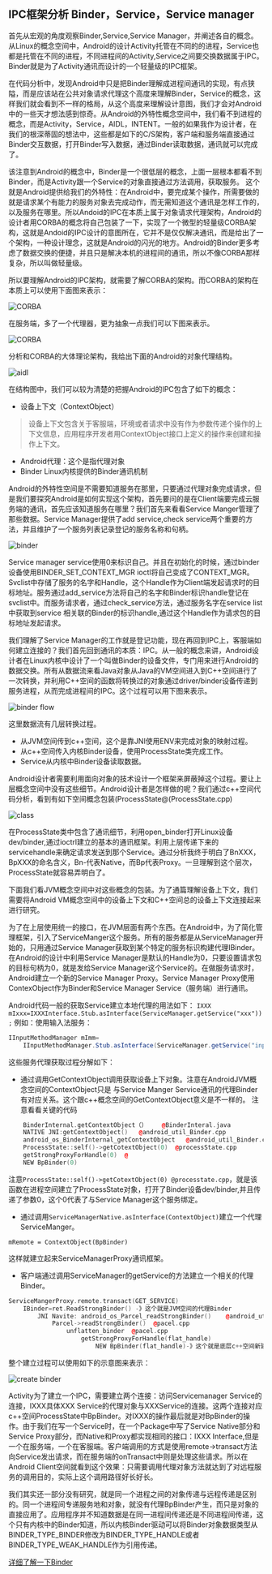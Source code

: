 ## IPC框架分析 Binder，Service，Service manager

首先从宏观的角度观察Binder,Service,Service Manager，并阐述各自的概念。从Linux的概念空间中，Android的设计Activity托管在不同的的进程，Service也都是托管在不同的进程，不同进程间的Activity,Service之间要交换数据属于IPC。Binder就是为了Activity通讯而设计的一个轻量级的IPC框架。

在代码分析中，发现Android中只是把Binder理解成进程间通讯的实现，有点狭隘，而是应该站在公共对象请求代理这个高度来理解Binder，Service的概念，这样我们就会看到不一样的格局，从这个高度来理解设计意图，我们才会对Android中的一些天才想法感到惊奇。从Android的外特性概念空间中，我们看不到进程的概念，而是Activity，Service，AIDL，INTENT。一般的如果我作为设计者，在我们的根深蒂固的想法中，这些都是如下的C/S架构，客户端和服务端直接通过Binder交互数据，打开Binder写入数据，通过Binder读取数据，通讯就可以完成了。

该注意到Android的概念中，Binder是一个很低层的概念，上面一层根本都看不到Binder，而是Activity跟一个Service的对象直接通过方法调用，获取服务。
这个就是Android提供给我们的外特性：在Android中，要完成某个操作，所需要做的就是请求某个有能力的服务对象去完成动作，而无需知道这个通讯是怎样工作的，以及服务在哪里。所以Andoid的IPC在本质上属于对象请求代理架构，Android的设计者用CORBA的概念将自己包装了一下，实现了一个微型的轻量级CORBA架构，这就是Andoid的IPC设计的意图所在，它并不是仅仅解决通讯，而是给出了一个架构，一种设计理念，这就是Android的闪光的地方。Android的Binder更多考虑了数据交换的便捷，并且只是解决本机的进程间的通讯，所以不像CORBA那样复杂，所以叫做轻量级。

所以要理解Android的IPC架构，就需要了解CORBA的架构。而CORBA的架构在本质上可以使用下面图来表示：

![CORBA](../../_attach/Android/corba.png)

在服务端，多了一个代理器，更为抽象一点我们可以下图来表示。

![CORBA](../../_attach/Android/corba2.png)

分析和CORBA的大体理论架构，我给出下面的Android的对象代理结构。

![aidl](../../_attach/Android/aidl_struct.png)

在结构图中，我们可以较为清楚的把握Android的IPC包含了如下的概念：
- 设备上下文（ContextObject）
>设备上下文包含关于客服端，环境或者请求中没有作为参数传递个操作的上下文信息，应用程序开发者用ContextObject接口上定义的操作来创建和操作上下文。

- Android代理：这个是指代理对象
- Binder Linux内核提供的Binder通讯机制

Android的外特性空间是不需要知道服务在那里，只要通过代理对象完成请求，但是我们要探究Android是如何实现这个架构，首先要问的是在Client端要完成云服务端的通讯，首先应该知道服务在哪里？我们首先来看看Service Manger管理了那些数据。Service Manager提供了add service,check service两个重要的方法，并且维护了一个服务列表记录登记的服务名称和句柄。

![binder](../../_attach/Android/android_binder.png)

Service manager service使用0来标识自己。并且在初始化的时候，通过binder设备使用BINDER_SET_CONTEXT_MGR ioctl将自己变成了CONTEXT_MGR。Svclist中存储了服务的名字和Handle，这个Handle作为Client端发起请求时的目标地址。服务通过add_service方法将自己的名字和Binder标识handle登记在svclist中。而服务请求者，通过check_service方法，通过服务名字在service list中获取到service 相关联的Binder的标识handle,通过这个Handle作为请求包的目标地址发起请求。

我们理解了Service Manager的工作就是登记功能，现在再回到IPC上，客服端如何建立连接的？我们首先回到通讯的本质：IPC。从一般的概念来讲，Android设计者在Linux内核中设计了一个叫做Binder的设备文件，专门用来进行Android的数据交换。所有从数据流来看Java对象从Java的VM空间进入到C++空间进行了一次转换，并利用C++空间的函数将转换过的对象通过driver/binder设备传递到服务进程，从而完成进程间的IPC。这个过程可以用下图来表示。

![binder flow](../../_attach/Android/binder_flow.png)

这里数据流有几层转换过程。
- 从JVM空间传到c++空间，这个是靠JNI使用ENV来完成对象的映射过程。
- 从c++空间传入内核Binder设备，使用ProcessState类完成工作。
- Service从内核中Binder设备读取数据。

Android设计者需要利用面向对象的技术设计一个框架来屏蔽掉这个过程。要让上层概念空间中没有这些细节。Android设计者是怎样做的呢？我们通过c++空间代码分析，看到有如下空间概念包装(ProcessState@(ProcessState.cpp)

![class](../../_attach/Android/binder_classes.png)

在ProcessState类中包含了通讯细节，利用open_binder打开Linux设备dev/binder,通过ioctrl建立的基本的通讯框架。利用上层传递下来的servicehandle来确定请求发送到那个Service。通过分析我终于明白了BnXXX，BpXXX的命名含义，Bn-代表Native，而Bp代表Proxy。一旦理解到这个层次，ProcessState就容易弄明白了。

下面我们看JVM概念空间中对这些概念的包装。为了通篇理解设备上下文，我们需要将Android VM概念空间中的设备上下文和C++空间总的设备上下文连接起来进行研究。

为了在上层使用统一的接口，在JVM层面有两个东西。在Android中，为了简化管理框架，引入了ServiceManger这个服务。所有的服务都是从ServiceManager开始的，只用通过Service Manager获取到某个特定的服务标识构建代理IBinder。在Android的设计中利用Service Manager是默认的Handle为0，只要设置请求包的目标句柄为0，就是发给Service Manager这个Service的。在做服务请求时，Android建立一个新的Service Manager Proxy。Service Manager Proxy使用ContexObject作为Binder和Service Manager Service（服务端）进行通讯。

Android代码一般的获取Service建立本地代理的用法如下：
`IXXX  mIxxx=IXXXInterface.Stub.asInterface(ServiceManager.getService("xxx"));`
例如：使用输入法服务：
```Java
IInputMethodManager mImm=
    IInputMethodManager.Stub.asInterface(ServiceManager.getService("input_method"));
```

这些服务代理获取过程分解如下：

- 通过调用GetContextObject调用获取设备上下对象。注意在AndroidJVM概念空间的ContextObject只是 与Service Manger Service通讯的代理Binder有对应关系。这个跟c++概念空间的GetContextObject意义是不一样的。
  注意看看关键的代码
```C++
    BinderInternal.getContextObject（）    @BinderInteral.java
    NATIVE JNI:getContextObject()   @android_util_Binder.cpp
    android_os_BinderInternal_getContextObject   @android_util_Binder.cpp
    ProcessState::self()->getCotextObject(0)  @processState.cpp
    getStrongProxyForHandle(0)  @
    NEW BpBinder(0)
```

注意`ProcessState::self()->getCotextObject(0) @processtate.cpp`，就是该函数在进程空间建立了ProcessState对象，打开了Binder设备dev/binder,并且传递了参数0，这个0代表了与Service Manager这个服务绑定。
- 通过调用`ServiceManagerNative.asInterface(ContextObject)`建立一个代理ServiceManger。

`mRemote = ContextObject(BpBinder)`

这样就建立起来ServiceManagerProxy通讯框架。
- 客户端通过调用ServiceManager的getService的方法建立一个相关的代理Binder。
```C++
ServiceMangerProxy.remote.transact(GET_SERVICE)
    IBinder=ret.ReadStrongBinder() -》这个就是JVM空间的代理Binder
        JNI Navite: android_os_Parcel_readStrongBinder()    @android_util_binder.cpp
            Parcel->readStrongBinder()  @pacel.cpp
                unflatten_binder  @pacel.cpp
                    getStrongProxyForHandle(flat_handle)
                        NEW BpBinder(flat_handle)-》这个就是底层c++空间新建的代理Binder。
```
整个建立过程可以使用如下的示意图来表示：

![create binder](../../_attach/Android/binder_create.png)

Activity为了建立一个IPC，需要建立两个连接：访问Servicemanager Service的连接，IXXX具体XXX Service的代理对象与XXXService的连接。这两个连接对应c++空间ProcessState中BpBinder。对IXXX的操作最后就是对BpBinder的操作。由于我们在写一个Service时，在一个Package中写了Service Native部分和Service Proxy部分，而Native和Proxy都实现相同的接口：IXXX Interface,但是一个在服务端，一个在客服端。客户端调用的方式是使用remote->transact方法向Service发出请求，而在服务端的onTransact中则是处理这些请求。所以在Android Client空间就看到这个效果：只需要调用代理对象方法就达到了对远程服务的调用目的，实际上这个调用路径好长好长。

我们其实还一部分没有研究，就是同一个进程之间的对象传递与远程传递是区别的。同一个进程间专递服务地和对象，就没有代理BpBinder产生，而只是对象的直接应用了。应用程序并不知道数据是在同一进程间传递还是不同进程间传递，这个只有内核中的Binder知道，所以内核Binder驱动可以将Binder对象数据类型从BINDER_TYPE_BINDER修改为BINDER_TYPE_HANDLE或者BINDER_TYPE_WEAK_HANDLE作为引用传递。

[详细了解一下Binder](./IPC.md)